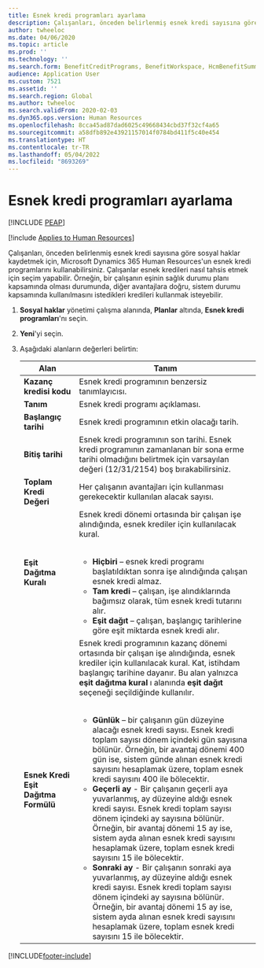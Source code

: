 ```yaml
---
title: Esnek kredi programları ayarlama
description: Çalışanları, önceden belirlenmiş esnek kredi sayısına göre sosyal haklar kaydetmek için, Microsoft Dynamics 365 Human Resources'un esnek kredi programlarını kullanabilirsiniz.
author: twheeloc
ms.date: 04/06/2020
ms.topic: article
ms.prod: ''
ms.technology: ''
ms.search.form: BenefitCreditPrograms, BenefitWorkspace, HcmBenefitSummaryPart
audience: Application User
ms.custom: 7521
ms.assetid: ''
ms.search.region: Global
ms.author: twheeloc
ms.search.validFrom: 2020-02-03
ms.dyn365.ops.version: Human Resources
ms.openlocfilehash: 8cca45ad87dad6025c49668434cbd37f32cf4a65
ms.sourcegitcommit: a58dfb892e43921157014f0784bd411f5c40e454
ms.translationtype: HT
ms.contentlocale: tr-TR
ms.lasthandoff: 05/04/2022
ms.locfileid: "8693269"
---
```

# <a name="set-up-flex-credit-programs"></a>Esnek kredi programları ayarlama


[!INCLUDE [PEAP](../includes/peap-2.md)]

[!include [Applies to Human Resources](../includes/applies-to-hr.md)]

Çalışanları, önceden belirlenmiş esnek kredi sayısına göre sosyal haklar kaydetmek için, Microsoft Dynamics 365 Human Resources'un esnek kredi programlarını kullanabilirsiniz. Çalışanlar esnek kredileri nasıl tahsis etmek için seçim yapabilir. Örneğin, bir çalışanın eşinin sağlık durumu planı kapsamında olması durumunda, diğer avantajlara doğru, sistem durumu kapsamında kullanılmasını istedikleri kredileri kullanmak isteyebilir. 

1. **Sosyal haklar** yönetimi çalışma alanında, **Planlar** altında, **Esnek kredi programları**'nı seçin.

2. **Yeni**'yi seçin.

3. Aşağıdaki alanların değerleri belirtin:

   | Alan | Tanım |
   | --- | --- |
   | **Kazanç kredisi kodu** | Esnek kredi programının benzersiz tanımlayıcısı. |
   | **Tanım** | Esnek kredi programı açıklaması. | 
   | **Başlangıç tarihi** | Esnek kredi programının etkin olacağı tarih. |
   | **Bitiş tarihi** | Esnek kredi programının son tarihi. Esnek kredi programının zamanlanan bir sona erme tarihi olmadığını belirtmek için varsayılan değeri (12/31/2154) boş bırakabilirsiniz. |
   | **Toplam Kredi Değeri** | Her çalışanın avantajları için kullanması gerekecektir kullanılan alacak sayısı. |
   | **Eşit Dağıtma Kuralı** | Esnek kredi dönemi ortasında bir çalışan işe alındığında, esnek krediler için kullanılacak kural. </br></br><ul><li>**Hiçbiri** – esnek kredi programı başlatıldıktan sonra işe alındığında çalışan esnek kredi almaz.</li><li>**Tam kredi** – çalışan, işe alındıklarında bağımsız olarak, tüm esnek kredi tutarını alır.</li><li>**Eşit dağıt** – çalışan, başlangıç tarihlerine göre eşit miktarda esnek kredi alır.</li></ul> |
   | **Esnek Kredi Eşit Dağıtma Formülü** | Esnek kredi programının kazanç dönemi ortasında bir çalışan işe alındığında, esnek krediler için kullanılacak kural. Kat, istihdam başlangıç tarihine dayanır. Bu alan yalnızca **eşit dağıtma kural** ı alanında **eşit dağıt** seçeneği seçildiğinde kullanılır. </br></br><ul><li>**Günlük** – bir çalışanın gün düzeyine alacağı esnek kredi sayısı. Esnek kredi toplam sayısı dönem içindeki gün sayısına bölünür. Örneğin, bir avantaj dönemi 400 gün ise, sistem günde alınan esnek kredi sayısını hesaplamak üzere, toplam esnek kredi sayısını 400 ile bölecektir.</li><li>**Geçerli ay** - Bir çalışanın geçerli aya yuvarlanmış, ay düzeyine aldığı esnek kredi sayısı. Esnek kredi toplam sayısı dönem içindeki ay sayısına bölünür. Örneğin, bir avantaj dönemi 15 ay ise, sistem ayda alınan esnek kredi sayısını hesaplamak üzere, toplam esnek kredi sayısını 15 ile bölecektir.</li><li>**Sonraki ay** - Bir çalışanın sonraki aya yuvarlanmış, ay düzeyine aldığı esnek kredi sayısı. Esnek kredi toplam sayısı dönem içindeki ay sayısına bölünür. Örneğin, bir avantaj dönemi 15 ay ise, sistem ayda alınan esnek kredi sayısını hesaplamak üzere, toplam esnek kredi sayısını 15 ile bölecektir.</li></ul> |
   


[!INCLUDE[footer-include](../includes/footer-banner.md)]
